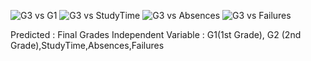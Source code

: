 ![G3 vs G1](https://github.com/Rochakdh/MachineLearning-/blob/master/LinearRegression/graphs/g3%20vs%20failures.png?raw=true "G3 vs G1")
![G3 vs StudyTime](https://github.com/Rochakdh/MachineLearning-/blob/master/LinearRegression/graphs/g3%20vs%20studytime.png?raw=true "G3 vs StudyTime")
![G3 vs Absences](https://github.com/Rochakdh/MachineLearning-/blob/master/LinearRegression/graphs/g3%20vs%20absences.png?raw=true "G3 vs Absences")
![G3 vs Failures](https://github.com/Rochakdh/MachineLearning-/blob/master/LinearRegression/graphs/g3%20vs%20failures.png?raw=true "G3 vs Failures")


Predicted : Final Grades 
Independent Variable : G1(1st Grade), G2 (2nd Grade),StudyTime,Absences,Failures